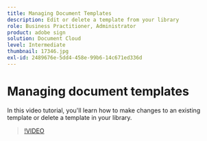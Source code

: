 ```yaml
---
title: Managing Document Templates
description: Edit or delete a template from your library
role: Business Practitioner, Administrator
product: adobe sign
solution: Document Cloud
level: Intermediate
thumbnail: 17346.jpg
exl-id: 2489676e-5dd4-458e-99b6-14c671ed336d
---
```

# Managing document templates

In this video tutorial, you'll learn how to make changes to an existing template or delete a template in your library.

>[!VIDEO](https://video.tv.adobe.com/v/17346?hidetitle=true)

